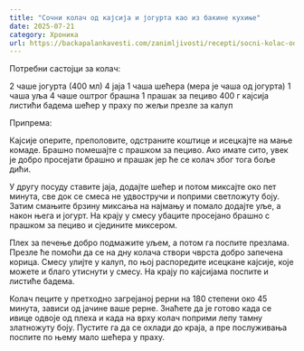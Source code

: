 ```yaml
---
title: "Сочни колач од кајсија и јогурта као из бакине кухиње"
date: 2025-07-21
category: Хроника
url: https://backapalankavesti.com/zanimljivosti/recepti/socni-kolac-od-kajsija-i-jogurta-kao-iz-bakine-kuhinje/
---
```


Потребни састојци за колач:

2 чаше јогурта (400 мл)
4 јаја
1 чаша шећера (мера је чаша од јогурта)
1 чаша уља
4 чаше оштрог брашна
1 прашак за пециво
400 г кајсија
листићи бадема
шећер у праху по жељи
презле за калуп

Припрема:

Кајсије оперите, преполовите, одстраните коштице и исецкајте на мање комаде. Брашно помешајте с прашком за пециво. Ако имате сито, увек је добро просејати брашно и прашак јер ће се колач због тога боље дићи.

У другу посуду ставите јаја, додајте шећер и потом миксајте око пет минута, све док се смеса не удвостручи и поприми светложуту боју. Затим смањите брзину миксања на најмању и помало додајте уље, а након њега и јогурт. На крају у смесу убаците просејано брашно с прашком за пециво и сједините миксером.

Плех за печење добро подмажите уљем, а потом га поспите презлама. Презле ће помоћи да се на дну колача створи чврста добро запечена корица. Смесу улијте у калуп, по њој распоредите исецкане кајсије, које можете и благо утиснути у смесу. На крају по кајсијама поспите и листиће бадема.

Колач пеците у претходно загрејаној рерни на 180 степени око 45 минута, зависи од јачине ваше рерне. Знаћете да је готово када се ивице одвоје од плеха и када на врху колач поприми лепу тамну златножуту боју. Пустите га да се охлади до краја, а пре послуживања поспите по њему мало шећера у праху.
